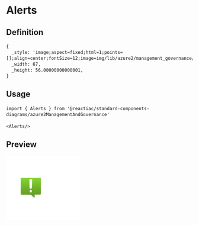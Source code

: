 # Alerts

## Definition

```
{
  _style: 'image;aspect=fixed;html=1;points=[];align=center;fontSize=12;image=img/lib/azure2/management_governance/Alerts.svg;strokeColor=none;',
  _width: 67,
  _height: 56.00000000000001,
}
```

## Usage

```
import { Alerts } from '@reactiac/standard-components-diagrams/azure2ManagementAndGovernance'

<Alerts/>
```

## Preview

<img src="./alerts.png" width="200"/>
